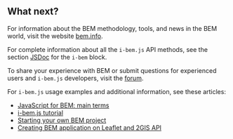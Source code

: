 <a name="docs"></a>

What next?
----------

For information about the BEM methodology, tools, and news in the BEM world, visit the website [bem.info](https://en.bem.info/).

For complete information about all the `i-bem.js` API methods, see the section [JSDoc](https://en.bem.info/libs/bem-core/current/desktop/i-bem/jsdoc/) for the `i-bem` block.

To share your experience with BEM or submit questions for experienced users and `i-bem.js` developers, visit the [forum](https://en.bem.info/forum/).

For `i-bem.js` usage examples and additional information, see these articles:

-   [JavaScript for BEM: main terms](https://en.bem.info/articles/bem-js-main-terms/)
-   [i-bem.js tutorial](https://en.bem.info/tutorials/bem-js-tutorial/)
-   [Starting your own BEM project](https://en.bem.info/tutorials/start-with-project-stub/)
-   [Creating BEM application on Leaflet and 2GIS API](https://en.bem.info/articles/firm-card-story/)

